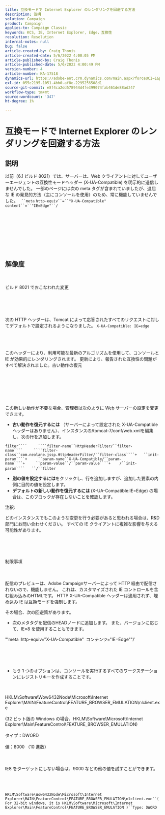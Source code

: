 ```yaml
---
title: 互換モードで Internet Explorer のレンダリングを回避する方法
description: 説明
solution: Campaign
product: Campaign
applies-to: Campaign Classic
keywords: KCS, IE, Internet Explorer, Edge，互換性
resolution: Resolution
internal-notes: null
bug: false
article-created-by: Craig Thonis
article-created-date: 5/6/2022 4:00:05 PM
article-published-by: Craig Thonis
article-published-date: 5/6/2022 4:00:49 PM
version-number: 4
article-number: KA-17518
dynamics-url: https://adobe-ent.crm.dynamics.com/main.aspx?forceUCI=1&pagetype=entityrecord&etn=knowledgearticle&id=71e22f95-55cd-ec11-a7b5-6045bd00d4f5
exl-id: 055c2195-1051-4bb0-af8e-2295256508d1
source-git-commit: e8f4ca2dd578944d4fe399074fab461de88ad247
workflow-type: tm+mt
source-wordcount: '347'
ht-degree: 1%

---
```


# 互換モードで Internet Explorer のレンダリングを回避する方法

## 説明


以前（6.1 ビルド 8021）では、サーバーは、Web クライアントに対してユーザーエージェントの互換性モードヘッダー (X-UA-Compatible) を明示的に送信しませんでした。 一部のページには次の meta タグが含まれていましたが、退屈な IE の発見的方法（主にコンソールを使用）のため、常に機能していませんでした。
` ``meta` `http-equiv``=``"X-UA-Compatible"` `content``=``"IE=Edge"``/`<br><br><br> <br><br><br> <br><br><br>

## 解像度

<br><br>ビルド 8021 でおこなわれた変更<br><br><br><br> <br><br>
次の HTTP ヘッダーは、Tomcat によって応答されたすべてのリクエストに対してデフォルトで設定されるようになりました。
`X-UA-Compatible: IE=edge`<br><br><br> <br><br>
このヘッダーにより、利用可能な最新のアルゴリズムを使用して、コンソールと IE が効果的にレンダリングされます。 更新により、報告された互換性の問題がすべて解決されました。古い動作の復元
<br><br><br><br> <br><br> <br><br>
この新しい動作が不要な場合、管理者は次のように Web サーバーの設定を変更できます。

- <b>古い動作を復元するには</b> （サーバーによって設定された X-UA-Compatible ヘッダーはありません）、インスタンスの/tomcat-7/conf/web.xmlを編集し、次の行を追加します。

```filter````     ````filter-name``HttpHeaderFilter/``filter-name````     ````filter-class``com.neolane.jssp.HttpHeaderFilter/``filter-class````+   ``init-param````+     ``param-name``X-UA-Compatible/``param-name````+     ``param-value``/``param-value````+    /``init-param````   ``/``filter``` 
- <b>別の値を設定するには</b>をクリックし、行を追加しますが、追加した要素の内側に目的の値を設定します。
- <b>デフォルトの新しい動作を復元するには </b>(X-UA-Compatible:IE=Edge) の場合は、このブロックが存在しないことを確認します。


注釈:

どのインスタンスでもこのような変更を行う必要があると思われる場合は、R&amp;D 部門にお問い合わせください。 すべての IE クライアントに複雑な影響を与える可能性があります。


<br><br><br><br>制限事項<br><br> <br><br>
配信のプレビューは、Adobe Campaignサーバーによって HTTP 経由で配信されないので、機能しません。 これは、カスタマイズされた IE コントロールを含む組み込みのHTMLです。 HTTP X-UA-Compatible ヘッダーは適用されず、埋め込み IE は互換モードを強制します。

その場合、次の回避策があります。

- 次のメタタグを配信のHEADノードに追加します。 また、バージョンに応じて、IE=8 を使用することもできます。

&quot;&#39;meta` `http-equiv``=``&quot;X-UA-Compatible&quot;` `コンテンツ``=``&quot;IE=Edge&quot;&quot;/&#39; <br><br><br><br> 
- もう 1 つのオプションは、コンソールを実行するすべてのワークステーションにレジストリキーを作成することです。

<br><br>HKLM\Software\Wow6432Node\Microsoft\Internet Explorer\MAIN\FeatureControl\FEATURE_BROWSER_EMULATION\nlclient.exe<br><br>(32 ビット版の Windows の場合、HKLM\Software\Microsoft\Internet Explorer\Main\FeatureControl\FEATURE_BROWSER_EMULATION)<br><br>タイプ：DWORD<br><br>値：8000 （10 進数）<br><br> <br><br>IE8 をターゲットにしない場合は、9000 などの他の値を試すことができます。<br><br> <br><br><br>`HKLM\Software\Wow6432Node\Microsoft\Internet Explorer\MAIN\FeatureControl\FEATURE_BROWSER_EMULATION\nlclient.exe``(For 32-bit windows, it is HKLM\Software\Microsoft\Internet Explorer\Main\FeatureControl\FEATURE_BROWSER_EMULATION )``Type: DWORD`<br><br><br><br><br><br>

